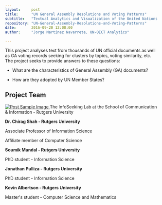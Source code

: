 ```yaml
---
layout:     post
title:      "UN General Assembly Resolutions and Voting Patterns"
subtitle:   "Textual Analytics and Visualization of the United Nations General Assembly Resolutions"
repository: "UN-General-Assembly-Resolutions-and-Voting-Patterns"
date:       2016-09-20 12:00:00
author:     "Jorge Martinez Navarrete, UN-OICT Analytics"

---
```


This project analyses text from thousands of UN official documents as well as GA voting records seeking for clusters by topics, voting similarity, etc. The project seeks to provide answers to these questions:

- What are the characteristics of General Assembly (GA) documents?

- How are they adopted by UN Member States?


Project Team
------------

<a href="http://www.infoseeking.org/">
    <img src="{{ site.baseurl }}/img/rutgers_infoseeking_logo.png" alt="Post Sample Image">
</a>
<span class="caption text-muted">The InfoSeeking Lab at the School of Communication & Information - Rutgers University</span>


**Dr. Chirag Shah - Rutgers University**

Associate Professor of Information Science

Affiliate member of Computer Science



**Soumik Mandal - Rutgers University**

PhD student - Information Science



**Jonathan Pulliza - Rutgers University**

PhD student - Information Science



**Kevin Albertson - Rutgers University**

Master's student - Computer Science and Mathematics

